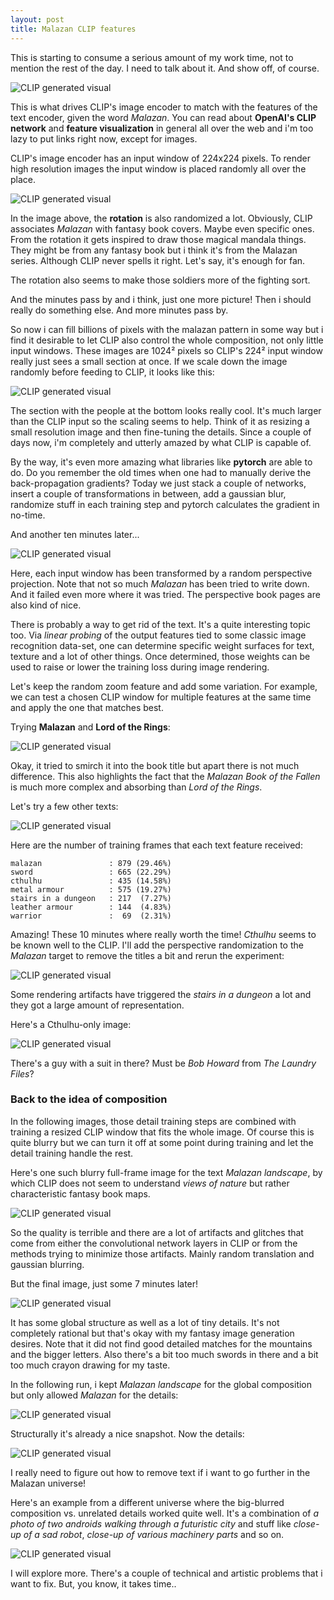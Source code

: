 ```yaml
---
layout: post
title: Malazan CLIP features 
---
```


This is starting to consume a serious amount of my work time, not to 
mention the rest of the day. I need to talk about it. And show off, of course. 

![CLIP generated visual]({../../../../../assets/images/clip/malazan6.png)

This is what drives CLIP's image encoder to match with the features of 
the text encoder, given the word *Malazan*. You can read about **OpenAI's
CLIP network** and **feature visualization** in general all over the web and
i'm too lazy to put links right now, except for images.

CLIP's image encoder has an input window of 224x224 pixels. To render
high resolution images the input window is placed randomly all over the place.

![CLIP generated visual]({../../../../../assets/images/clip/malazan6-rot.png)

In the image above, the **rotation** is also randomized a lot. Obviously, CLIP associates
*Malazan* with fantasy book covers. Maybe even specific ones. From the 
rotation it gets inspired to draw those magical mandala things. They might be
from any fantasy book but i think it's from the Malazan series. Although CLIP
never spells it right. Let's say, it's enough for fan. 

The rotation also seems to make those soldiers more of the fighting sort.  

And the minutes pass by and i think, just one more picture! Then i should really
do something else. And more minutes pass by. 

So now i can fill billions of pixels with the malazan pattern in some way
but i find it desirable to let CLIP also control the whole composition, not
only little input windows. These images are 1024² pixels so CLIP's 224² input
window really just sees a small section at once. If we scale down the image 
randomly before feeding to CLIP, it looks like this:

![CLIP generated visual]({../../../../../assets/images/clip/malazan6-scale.png)

The section with the people at the bottom looks really cool. It's much larger 
than the CLIP input so the scaling seems to help. Think of it as resizing a small
resolution image and then fine-tuning the details. Since a couple of days now, i'm 
completely and utterly amazed by what CLIP is capable of.

By the way, it's even more amazing what libraries like **pytorch** are able to do.
Do you remember the old times when one had to manually derive the back-propagation
gradients? Today we just stack a couple of networks, insert a couple of 
transformations in between, add a gaussian blur, randomize stuff in each training step
and pytorch calculates the gradient in no-time.

And another ten minutes later...

![CLIP generated visual]({../../../../../assets/images/clip/malazan6-perspective.png)

Here, each input window has been transformed by a random perspective projection. 
Note that not so much *Malazan* has been tried to write down. And it failed even
more where it was tried. The perspective book pages are also kind of nice.

There is probably a way to get rid of the text. It's a quite interesting topic too.
Via *linear probing* of the output features tied to some classic image recognition 
data-set, one can determine specific weight surfaces for text, texture and 
a lot of other things. Once determined, those weights can be used to 
raise or lower the training loss during image rendering.

Let's keep the random zoom feature and add some variation. For example, we can test a 
chosen CLIP window for multiple features at the same time and apply the one 
that matches best.

Trying **Malazan** and **Lord of the Rings**:

![CLIP generated visual]({../../../../../assets/images/clip/malazan7-lotr.png)

Okay, it tried to smirch it into the book title but apart there is not much difference.
This also highlights the fact that the *Malazan Book of the Fallen* is much more
complex and absorbing than *Lord of the Rings*. 

Let's try a few other texts:

![CLIP generated visual]({../../../../../assets/images/clip/malazan9-cthulhu.png)

Here are the number of training frames that each text feature received:

```
malazan               : 879 (29.46%)
sword                 : 665 (22.29%)
cthulhu               : 435 (14.58%)
metal armour          : 575 (19.27%)
stairs in a dungeon   : 217  (7.27%)
leather armour        : 144  (4.83%)
warrior               :  69  (2.31%)
```

Amazing! These 10 minutes where really worth the time! *Cthulhu* seems to be known
well to the CLIP. I'll add the perspective randomization to the *Malazan* target
to remove the titles a bit and rerun the experiment: 

![CLIP generated visual]({../../../../../assets/images/clip/malazan10-cthulhu.png)

Some rendering artifacts have triggered the *stairs in a dungeon* a lot and they 
got a large amount of representation.  

Here's a Cthulhu-only image:
  
![CLIP generated visual]({../../../../../assets/images/clip/cthulhu1.png)

There's a guy with a suit in there? Must be *Bob Howard* from *The Laundry Files*?

### Back to the idea of composition

In the following images, those detail training steps
are combined with training a resized CLIP window that fits the whole image. 
Of course this is quite blurry but we can turn it off at some point 
during training and let the detail training handle the rest.

Here's one such blurry full-frame image for the text *Malazan landscape*, 
by which CLIP does not seem to understand *views of nature* but rather 
characteristic fantasy book maps. 
    
![CLIP generated visual]({../../../../../assets/images/clip/malazan-landscape-training.png)

So the quality is terrible and there are a lot of artifacts and glitches that come
from either the convolutional network layers in CLIP or from the methods trying to 
minimize those artifacts. Mainly random translation and gaussian blurring.  

But the final image, just some 7 minutes later!

![CLIP generated visual]({../../../../../assets/images/clip/malazan-landscape.png)

It has some global structure as well as a lot of tiny details. It's not completely
rational but that's okay with my fantasy image generation desires. Note that it did
not find good detailed matches for the mountains and the bigger letters. Also there's
a bit too much swords in there and a bit too much crayon drawing for my taste. 

In the following run, i kept *Malazan landscape* for the global composition but 
only allowed *Malazan* for the details:

![CLIP generated visual]({../../../../../assets/images/clip/malazan-landscape3-training.png)

Structurally it's already a nice snapshot. Now the details:

![CLIP generated visual]({../../../../../assets/images/clip/malazan-landscape3.png)

I really need to figure out how to remove text if i want to go further in the Malazan
universe!

Here's an example from a different universe where the big-blurred composition vs. 
unrelated details worked quite well. It's a combination of 
*a photo of two androids walking through a futuristic city* and stuff like 
*close-up of a sad robot*, *close-up of various machinery parts* and so on.

![CLIP generated visual]({../../../../../assets/images/clip/androids5.png)

I will explore more. There's a couple of technical and artistic problems that
i want to fix. But, you know, it takes time.. 
